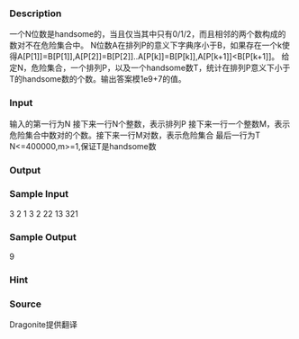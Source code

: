 
### Description
一个N位数是handsome的，当且仅当其中只有0/1/2，而且相邻的两个数构成的数对不在危险集合中。
N位数A在排列P的意义下字典序小于B，如果存在一个k使得A[P[1]]=B[P[1]],A[P[2]]=B[P[2]]..A[P[k]]=B[P[k]],A[P[k+1]]<B[P[k+1]]。
给定N，危险集合，一个排列P，以及一个handsome数T，统计在排列P意义下小于T的handsome数的个数。输出答案模1e9+7的值。



### Input
输入的第一行为N
接下来一行N个整数，表示排列P
接下来一行一个整数M，表示危险集合中数对的个数。接下来一行M对数，表示危险集合
最后一行为T
N<=400000,m>=1,保证T是handsome数


### Output

### Sample Input
3
2 1 3
2
22 13
321

### Sample Output
9

### Hint

### Source
Dragonite提供翻译